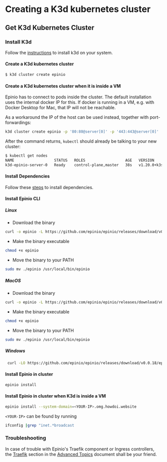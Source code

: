 # Creating a K3d kubernetes cluster

## Get K3d Kubernetes Cluster

### Install K3d

Follow the [instructions](https://k3d.io/) to install k3d on your system. 

#### Create a K3d kubernetes cluster

```bash
$ k3d cluster create epinio
```

#### Create a K3d kubernetes cluster when it is inside a VM

Epinio has to connect to pods inside the cluster. The default installation uses the internal docker IP for this. If docker is running in a VM, e.g. with Docker Desktop for Mac, that IP will not be reachable.

As a workaround the IP of the host can be used instead, together with port-forwardings:

```bash
k3d cluster create epinio -p '80:80@server[0]' -p '443:443@server[0]'
```

After the command returns, `kubectl` should already be talking to your new cluster:

```bash
$ kubectl get nodes
NAME                  STATUS   ROLES                  AGE   VERSION
k3d-epinio-server-0   Ready    control-plane,master   38s   v1.20.0+k3s2
```

#### Install Dependencies 

Follow these [steps](./install_dependencies.md) to install dependencies.

#### Install Epinio CLI

##### Linux

* Download the binary

```bash
curl -o epinio -L https://github.com/epinio/epinio/releases/download/v0.0.18/epinio-linux-amd64
```

* Make the binary executable

```bash
chmod +x epinio
```

* Move the binary to your PATH

```bash
sudo mv ./epinio /usr/local/bin/epinio
```

##### MacOS 

* Download the binary

```bash
curl -o epinio -L https://github.com/epinio/epinio/releases/download/v0.0.18/epinio-darwin-amd64
```

* Make the binary executable

```bash
chmod +x epinio
```

* Move the binary to your PATH

```bash
sudo mv ./epinio /usr/local/bin/epinio
```

##### Windows 

```bash
 curl -LO https://github.com/epinio/epinio/releases/download/v0.0.18/epinio-windows-amd64
```

#### Install Epinio in cluster

```bash
epinio install
```

#### Install Epinio in cluster when K3d is inside a VM

```bash
epinio install --system-domain=<YOUR-IP>.omg.howdoi.website
```

`<YOUR-IP>` can be found by running 

```bash
ifconfig |grep "inet.*broadcast
```
 
### Troubleshooting 

In case of trouble with Epinio's Traefik component or Ingress controllers, the [Traefik](../explanations/advanced.md#traefik) section in the
[Advanced Topics](../explanations/advanced.md) document shall be your friend.